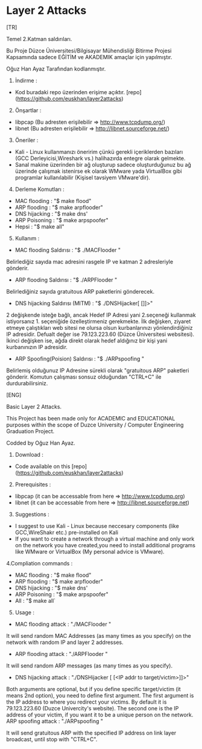 # Layer 2 Attacks
[TR] 

Temel 2.Katman saldırıları.

Bu Proje Düzce Üniversitesi/Bilgisayar Mühendisliği Bitirme Projesi Kapsamında sadece EĞİTİM ve AKADEMIK  amaçlar için yapılmıştır.

Oğuz Han Ayaz Tarafından kodlanmıştır.

1. İndirme :
- Kod buradaki repo üzerinden erişime açıktır. [repo] (https://github.com/euskhan/layer2attacks)

2. Önşartlar :
- libpcap (Bu adresten erişilebilir => http://www.tcpdump.org/)
- libnet (Bu adresten erişilebilir => http://libnet.sourceforge.net/)

3. Öneriler :

- Kali - Linux kullanmanızı öneririm çünkü gerekli içeriklerden bazıları (GCC Derleyicisi,Wireshark vs.) halihazırda entegre olarak gelmekte.
- Sanal makine üzerinden bir ağ oluşturup sadece oluşturduğunuz bu ağ üzerinde çalışmak istenirse ek olarak WMware yada VirtualBox gibi programlar kullanılabilir (Kişisel tavsiyem VMware'dir).

4. Derleme Komutları :
- MAC flooding  : "$ make flood"
- ARP flooding  : "$ make arpflooder"
- DNS hijacking : "$ make dns'
- ARP Poisoning : "$ make arpspoofer"
- Hepsi		: "$ make all"

5. Kullanım :
- MAC flooding Saldırısı : "$ ./MACFlooder <sahte mac adres sayisi>"

Belirlediğiz sayıda mac adresini rasgele IP ve katman 2 adresleriyle gönderir.
- ARP flooding Saldırısı :  "$ ./ARPFlooder <Arp tablosuna gonderilecek bos istek sayisi>"

Belirlediğiniz sayıda gratuitous ARP paketlerini gönderecek.
- DNS hijacking Saldırısı (MITM) : "$ ./DNSHijacker[<Yonlendirilen IP Adres> [<Hedef IP Adres>]]>"

2 değişkende isteğe bağlı, ancak Hedef IP Adresi yani 2.seçeneği kullanmak istiyorsanız 1. seçeniğide özelleştirmeniz gerekmekte. 
İlk değişken, ziyaret etmeye çalıştıkları web sitesi ne olursa olsun kurbanlarınızı yönlendirdiğiniz IP adresidir.
Defualt değer ise 79.123.223.60 (Düzce Üniversitesi websitesi). 
İkinci değişken ise, ağda direkt olarak hedef aldığınız bir kişi yani kurbanınızın IP adresidir.
- ARP Spoofing(Poision) Saldırısı : "$ ./ARPspoofing <Hedef IP adres>"

Belirlemiş olduğunuz IP Adresine sürekli olarak "gratuitous ARP" paketleri gönderir. Komutun çalışması sonsuz olduğundan "CTRL+C" ile durdurabilirsiniz.

[ENG] 

Basic Layer 2 Attacks.

This Project has been made only for ACADEMIC and EDUCATIONAL purposes within the scope of Duzce University / Computer Engineering Graduation Project.

Codded by Oğuz Han Ayaz.

1. Download :
- Code available on this [repo] (https://github.com/euskhan/layer2attacks)

2. Prerequisites :
- libpcap (it can be accessable from here => http://www.tcpdump.org)
- libnet (it can be accessable from here => http://libnet.sourceforge.net)

3. Suggestions :
- I suggest to use Kali - Linux because neccesary components (like GCC,WireShakr etc.) pre-installed on Kali
- If you want to create a network through a virtual machine and only work on the network you have created,you need to install additional programs like WMware or VirtualBox (My personal advice is VMware).

4.Compliation commands :
- MAC flooding  : "$ make flood"
- ARP flooding  : "$ make arpflooder"
- DNS hijacking : "$ make dns'
- ARP Poisoning : "$ make arpspoofer"
- All 		: "$ make all`

5. Usage :
- MAC flooding attack : "./MACFlooder <number of messages>"

It will send random MAC Addresses (as many times as you specify) on the network with random IP and layer 2 addresses.
- ARP flooding attack :  "./ARPFlooder <number of messages>"

It will send random ARP messages (as many times as you specify).
- DNS hijacking attack : "./DNSHijacker [<IP addr answered> [<IP addr to target/victim>]]>"

Both arguments are optional, but if you define specific target/victim (it means 2nd option), you need to define first argument.
The first argument is the IP address to where you redirect your victims. By default it is 79.123.223.60 (Duzce Univercity's website). The second one is the IP address of your victim, if you want it to be a unique person on the network.
ARP spoofing attack : "./ARPspoofing <IP addr>"

It will send gratuitous ARP with the specified IP address on link layer broadcast, until stop with "CTRL+C".
